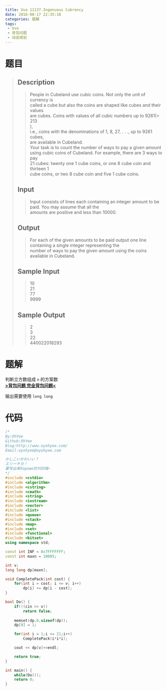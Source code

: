 ```yaml
---
title: Uva 11137.Ingenuous Cubrency
date: 2016-08-17 22:35:18
categories: 题解
tags: 
 - Uva
 - 背包问题
 - 动态规划
---
```

# 题目
> ## Description  
>> People in Cubeland use cubic coins. Not only the unit of currency is  
>> called a cube but also the coins are shaped like cubes and their values  
>> are cubes. Coins with values of all cubic numbers up to 9261(= 213  
>> ),  
>> i.e., coins with the denominations of 1, 8, 27, . . ., up to 9261 cubes,  
>> are available in Cubeland.  
>> Your task is to count the number of ways to pay a given amount  
>> using cubic coins of Cubeland. For example, there are 3 ways to pay  
>> 21 cubes: twenty one 1 cube coins, or one 8 cube coin and thirteen 1  
>> cube coins, or two 8 cube coin and five 1 cube coins.  
>> <!--more-->  
> 
> ## Input  
>> Input consists of lines each containing an integer amount to be paid. You may assume that all the  
>> amounts are positive and less than 10000.  
> 
> ## Output  
>> For each of the given amounts to be paid output one line containing a single integer representing the  
>> number of ways to pay the given amount using the coins available in Cubeland.
> 
> ## Sample Input  
>> 10  
>> 21  
>> 77  
>> 9999  
> 
> ## Sample Output  
>> 2  
>> 3  
>> 22  
>> 440022018293  


# 题解
判断立方数组成 `n` 的方案数  
[**>背包问题 完全背包问题<**](http://www.oyohyee.com/post/Algorithm/Package_Problem.html#完全背包问题)  

输出需要使用 `long long`  

# 代码
```cpp Ingenuous Cubrency https://github.com/OhYee/ACM.github.io/blob/master/Uva/11137.%49%6E%67%65%6E%75%6F%75%73%20%43%75%62%72%65%6E%63%79.cpp 代码备份
/*
By:OhYee
Github:OhYee
Blog:http://www.oyohyee.com/
Email:oyohyee@oyohyee.com

かしこいかわいい？
エリーチカ！
要写出来Хорошо的代码哦~
*/
#include <cstdio>
#include <algorithm>
#include <cstring>
#include <cmath>
#include <string>
#include <iostream>
#include <vector>
#include <list>
#include <queue>
#include <stack>
#include <map>
#include <set>
#include <functional>
#include <bitset>
using namespace std;

const int INF = 0x7FFFFFFF;
const int maxn = 10005;

int v;
long long dp[maxn];

void CompletePack(int cost) {
    for(int i = cost; i <= v; i++)
        dp[i] += dp[i - cost];
}

bool Do() {
    if(!(cin >> v))
        return false;
    
    memset(dp,0,sizeof(dp));
    dp[0] = 1;

    for(int i = 1;i <= 21;i++)
        CompletePack(i*i*i);

    cout << dp[v]<<endl;

    return true;
}

int main() {
    while(Do());
    return 0;
}
```